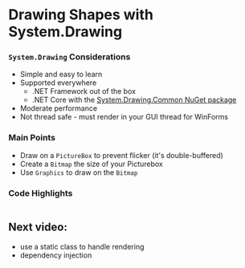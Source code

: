 # Drawing Shapes with System.Drawing

### `System.Drawing` Considerations
* Simple and easy to learn
* Supported everywhere
  * .NET Framework out of the box 
  * .NET Core with the [System.Drawing.Common NuGet package](https://www.nuget.org/packages/System.Drawing.Common/)
* Moderate performance
* Not thread safe - must render in your GUI thread for WinForms

### Main Points
* Draw on a `PictureBox` to prevent flicker (it's double-buffered)
* Create a `Bitmap` the size of your Picturebox
* Use `Graphics` to draw on the `Bitmap`


### Code Highlights
```cs

```

## Next video:
* use a static class to handle rendering
* dependency injection 